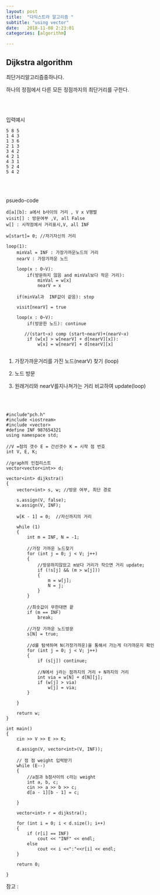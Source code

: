 ```yaml
---
layout: post
title:  "다익스트라 알고리즘 "
subtitle: "using vector"
date:   2018-11-08 2:23:01
categories: [algorithm]

---
```


## Dijkstra algorithm

최단거리알고리즘중하나다.

하나의 정점에서 다른 모든 정점까지의 최단거리를 구한다.

<br><br>

입력예시

~~~
5 8 5
1 4 3
1 3 6
2 1 3
3 4 2
4 2 1
4 3 1
5 2 4
5 4 2
~~~

<br><br>

psuedo-code

~~~
d[a][b]: a에서 b사이의 거리 , V x V행렬 
visit[] : 방문여부 ,V, all False
w[] : 시작점에서 거리표시,V, all INF

w[start]= 0; //자기자신의 거리

loop(1):
	minVal = INF : 가장가까운노드의 거리
	nearV : 가장가까운 노드
	
	loop(x : 0~V):            
		if(방문하지 않음 and minVal보다 작은 거리):
			minVal = w[x]
			nearV = x
		
	if(minVal과  INF값이 같음): stop
	
	visit[nearV] = true
	
	loop(x : 0~V):
		if(방문한 노드): continue
		
	   //(start~x) comp (start~nearV)+(nearV~x)
		if (w[x] > w[nearV] + d[nearV][x]):
        	w[x] = w[nearV] + d[nearV][x]
		
~~~



1. 가장가까운거리를 가진  노드(nearV) 찾기 (loop)

2. 노드 방문

3. 원래거리와 nearV를지나쳐가는 거리 비교하여 update(loop)

   <br>

   <br>

    

```
#include"pch.h"
#include <iostream>
#include <vector>
#define INF 987654321
using namespace std;

//V =점의 갯수 E = 간선갯수 K = 시작 점 번호
int V, E, K;

//graph의 인접리스트
vector<vector<int>> d;

vector<int> dijkstra()
{
	vector<int> s, w; //방문 여부, 최단 경로

	s.assign(V, false);
	w.assign(V, INF);

	w[K - 1] = 0;  //자신까지의 거리

	while (1)
	{
		int m = INF, N = -1;

		//가장 가까운 노드찾기
		for (int j = 0; j < V; j++)
		{
			//방문하지않았고 m보다 거리가 작으면 거리 update;
			if (!s[j] && (m > w[j]))
			{
				m = w[j]; 
				N = j;
			}
		}

		//최솟값이 무한대면 끝
		if (m == INF)
			break;

		//가장 가까운 노드방문
		s[N] = true;

		//d를 탐색하며 N(가장가까운)을 통해서 가는게 더가까운지 확인
		for (int j = 0; j < V; j++)
		{
			if (s[j]) continue;

			//N에서 j라는 점까지의 거리 + N까지의 거리
			int via = w[N] + d[N][j];
			if (w[j] > via)
				w[j] = via;
		}

	}

	return w;
}

int main()
{
	cin >> V >> E >> K;

	d.assign(V, vector<int>(V, INF));

	// 점 점 weight 입력받기
	while (E--)
	{
		//a점과 b점사이의 c라는 weight
		int a, b, c;
		cin >> a >> b >> c;
		d[a - 1][b - 1] = c;

	}

	vector<int> r = dijkstra();

	for (int i = 0; i < d.size(); i++)
	{
		if (r[i] == INF)
			cout << "INF" << endl;
		else
			cout << i <<":"<<r[i] << endl;
	}

	return 0;

}
```





참고 : 

[https://wkdtjsgur100.github.io/python-dijkstra/]: click	"click1"


